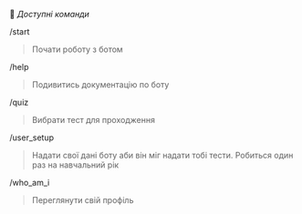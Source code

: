 🚒 *Доступні команди*

/start
> Почати роботу з ботом


/help
> Подивитись документацію по боту


/quiz
> Вибрати тест для проходження


/user\_setup
> Надати свої дані боту аби він міг надати тобі тести\. 
> Робиться один раз на навчальний рік


/who\_am\_i
> Переглянути свій профіль